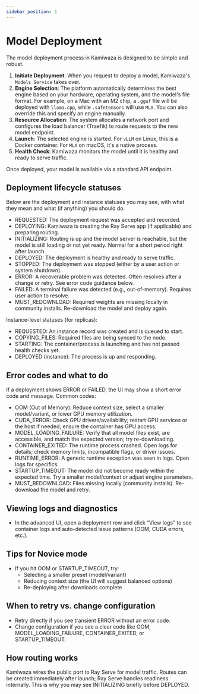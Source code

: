 ```yaml
---
sidebar_position: 3
---
```


# Model Deployment

The model deployment process in Kamiwaza is designed to be simple and robust.

1.  **Initiate Deployment**: When you request to deploy a model, Kamiwaza's `Models Service` takes over.
2.  **Engine Selection**: The platform automatically determines the best engine based on your hardware, operating system, and the model's file format. For example, on a Mac with an M2 chip, a `.gguf` file will be deployed with `llama.cpp`, while `.safetensors` will use `MLX`. You can also override this and specify an engine manually.
3.  **Resource Allocation**: The system allocates a network port and configures the load balancer (Traefik) to route requests to the new model endpoint.
4.  **Launch**: The selected engine is started. For `vLLM` on Linux, this is a Docker container. For `MLX` on macOS, it's a native process.
5.  **Health Check**: Kamiwaza monitors the model until it is healthy and ready to serve traffic.

Once deployed, your model is available via a standard API endpoint.

## Deployment lifecycle statuses

Below are the deployment and instance statuses you may see, with what they mean and what (if anything) you should do.

- REQUESTED: The deployment request was accepted and recorded.
- DEPLOYING: Kamiwaza is creating the Ray Serve app (if applicable) and preparing routing.
- INITIALIZING: Routing is up and the model server is reachable, but the model is still loading or not yet ready. Normal for a short period right after launch.
- DEPLOYED: The deployment is healthy and ready to serve traffic.
- STOPPED: The deployment was stopped (either by a user action or system shutdown).
- ERROR: A recoverable problem was detected. Often resolves after a change or retry. See error code guidance below.
- FAILED: A terminal failure was detected (e.g., out-of-memory). Requires user action to resolve.
- MUST_REDOWNLOAD: Required weights are missing locally in community installs. Re-download the model and deploy again.

Instance-level statuses (for replicas):

- REQUESTED: An instance record was created and is queued to start.
- COPYING_FILES: Required files are being synced to the node.
- STARTING: The container/process is launching and has not passed health checks yet.
- DEPLOYED (instance): The process is up and responding.

## Error codes and what to do

If a deployment shows ERROR or FAILED, the UI may show a short error code and message. Common codes:

- OOM (Out of Memory): Reduce context size, select a smaller model/variant, or lower GPU memory utilization.
- CUDA_ERROR: Check GPU drivers/availability; restart GPU services or the host if needed; ensure the container has GPU access.
- MODEL_LOADING_FAILURE: Verify that all model files exist, are accessible, and match the expected version; try re-downloading.
- CONTAINER_EXITED: The runtime process crashed. Open logs for details; check memory limits, incompatible flags, or driver issues.
- RUNTIME_ERROR: A generic runtime exception was seen in logs. Open logs for specifics.
- STARTUP_TIMEOUT: The model did not become ready within the expected time. Try a smaller model/context or adjust engine parameters.
- MUST_REDOWNLOAD: Files missing locally (community installs). Re-download the model and retry.

## Viewing logs and diagnostics

- In the advanced UI, open a deployment row and click “View logs” to see container logs and auto-detected issue patterns (OOM, CUDA errors, etc.).

## Tips for Novice mode

- If you hit OOM or STARTUP_TIMEOUT, try:
  - Selecting a smaller preset (model/variant)
  - Reducing context size (the UI will suggest balanced options)
  - Re-deploying after downloads complete

## When to retry vs. change configuration

- Retry directly if you see transient ERROR without an error code.
- Change configuration if you see a clear code like OOM, MODEL_LOADING_FAILURE, CONTAINER_EXITED, or STARTUP_TIMEOUT.

## How routing works

Kamiwaza wires the public port to Ray Serve for model traffic. Routes can be created immediately after launch; Ray Serve handles readiness internally. This is why you may see INITIALIZING briefly before DEPLOYED.